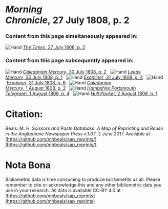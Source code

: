 # *Morning Chronicle*, 27 July 1808, p. 2  
  
### Content from this page simeltaneously appeared in:  
![Hand](http://scissorsandpaste.net/wp-content/uploads/2017/06/smallhandpointer.png) [*The Times*, 27 July 1808, p. 2](https://mhbeals.github.io/sap_html/The-Times/The-Times-27-July-1808-p-2)  
  
### Content from this page subsequently appeared in:  
![Hand](http://scissorsandpaste.net/wp-content/uploads/2017/06/smallhandpointer.png) [*Caledonian Mercury*, 30 July 1808, p. 2](https://mhbeals.github.io/sap_html/Caledonian-Mercury/Caledonian-Mercury-30-July-1808-p-2)  
![Hand](http://scissorsandpaste.net/wp-content/uploads/2017/06/smallhandpointer.png) [*Leeds Mercury*, 30 July 1808, p. 1](https://mhbeals.github.io/sap_html/Leeds-Mercury/Leeds-Mercury-30-July-1808-p-1)  
![Hand](http://scissorsandpaste.net/wp-content/uploads/2017/06/smallhandpointer.png) [*Examiner*, 31 July 1808, p. 4](https://mhbeals.github.io/sap_html/Examiner/Examiner-31-July-1808-p-4)  
![Hand](http://scissorsandpaste.net/wp-content/uploads/2017/06/smallhandpointer.png) [*Examiner*, 31 July 1808, p. 6](https://mhbeals.github.io/sap_html/Examiner/Examiner-31-July-1808-p-6)  
![Hand](http://scissorsandpaste.net/wp-content/uploads/2017/06/smallhandpointer.png) [*Caledonian Mercury*, 1 August 1808, p. 2](https://mhbeals.github.io/sap_html/Caledonian-Mercury/Caledonian-Mercury-1-August-1808-p-2)  
![Hand](http://scissorsandpaste.net/wp-content/uploads/2017/06/smallhandpointer.png) [*Hampshire Portsmouth Telegraph*, 1 August 1808, p. 4](https://mhbeals.github.io/sap_html/Hampshire-Portsmouth-Telegraph/Hampshire-Portsmouth-Telegraph-1-August-1808-p-4)  
![Hand](http://scissorsandpaste.net/wp-content/uploads/2017/06/smallhandpointer.png) [*Hull Packet*, 2 August 1808, p. 1](https://mhbeals.github.io/sap_html/Hull-Packet/Hull-Packet-2-August-1808-p-1)  


# Citation: 

Beals. M. H. *Scissors and Paste Database: A Map of Reprinting and Reuse in the Anglophone Newspaper Press v.1.0.1.* 2 June 2017. Available at [https://github.com/mhbeals/sap_reprints/](https://github.com/mhbeals/sap_reprints/). 

# Nota Bona

Bibliometric data is time consuming to produce but benefits us all. Please remember to cite or acknowledge this and any other bibliometric data you use in your research. All data is available CC-BY 4.0 at [https://github.com/mhbeals/sap_reprints](https://github.com/mhbeals/sap_reprints)